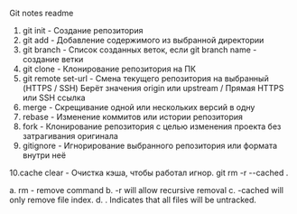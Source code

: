 Git notes readme

1. git init - Создание репозитория 
2. git add - Добавление содержимого из выбранной директории 
3. git branch - Список созданных веток, если git branch name - создание ветки
4. git clone - Клонирование репозитория на ПК
5. git remote set-url - Смена текущего репозитория на выбранный (HTTPS / SSH)
   Берёт значения origin или upstream / Прямая HTTPS или SSH ссылка
6. merge - Скрещивание одной или нескольких версий в одну
7. rebase - Изменение коммитов или истории репозитория
8. fork - Клонирование репозитория с целью изменения проекта без затрагивания оригинала
9. gitignore - Игнорирование выбранного репозитория или формата внутри неё

10.cache clear - Очистка кэша, чтобы работал игнор.
git rm -r --cached .

a. rm - remove command
b. -r will allow recursive removal
c. -cached will only remove file index.
d. . Indicates that all files will be untracked.


